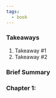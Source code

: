 ```yaml
---
tags:
  - book
---
```

### Takeaways
1. Takeaway #1
2. Takeaway #2

### Brief Summary



### Chapter 1: 



